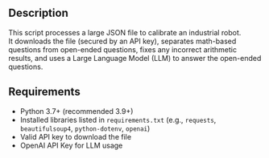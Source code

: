 ## Description
This script processes a large JSON file to calibrate an industrial robot.  
It downloads the file (secured by an API key), separates math-based questions from open-ended questions, fixes any incorrect arithmetic results, and uses a Large Language Model (LLM) to answer the open-ended questions.

## Requirements
- Python 3.7+ (recommended 3.9+)
- Installed libraries listed in `requirements.txt` (e.g., `requests`, `beautifulsoup4`, `python-dotenv`, `openai`)
- Valid API key to download the file
- OpenAI API Key for LLM usage
